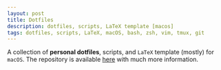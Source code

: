 ```yaml
---
layout: post
title: Dotfiles
description: dotfiles, scripts, LaTeX template [macos]
tags: dotfiles, scripts, LaTeX, macOS, bash, zsh, vim, tmux, git
---
```


A collection of **personal dotfiles**, scripts, and `LaTeX` template (mostly) for `macOS`. The repository is available [here](https://github.com/michalspano/.dotfiles) with much more information.

